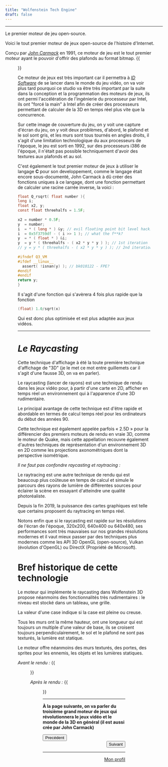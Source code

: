 ```yaml
---
title: "Wolfenstein Tech Engine"
draft: false
---
```

***
Le premier moteur de jeu open-source.

Voici le tout premier moteur de jeux open-source de l'histoire d'Internet.

Conçu par [_John Carmack_](https://azrael-iii.github.io/portfolio.github.io/carmack) en 1991, ce moteur de
jeu est le tout premier moteur ayant le pouvoir d'offrir des plafonds au format
bitmap.
{{<figure src="https://azrael-iii.github.io/portfolio.github.io/pics/wolf_engine.webp" alt="Wolfenstein 3D COVER" position="center" style="border-radius: 8px;" caption="Démonstration du moteur de John Carmack" captionPosition="right" captionStyle="color: black;" >}}

Ce moteur de jeux est très important car il permettra à [_ID Software_](https://azrael-iii.github.io/portfolio.github.io/id_software)
de se lancer dans le monde du jeu vidéo, on va voir plus tard pourquoi ce studio
va être très important par la suite dans la conception et la programmation des
moteurs de jeux, ils ont permi l'accélération de l'ingénierie du processeur par
Intel, ils ont "forcé la main" à Intel afin de créer des processeurs permettant
de calculer de la 3D en temps réel plus vite que la concurrence.


Sur cette image de couverture du jeu, on y voit une capture d'écran du jeu, on y
voit deux problèmes, d'abord, le plafond et le sol sont gris, et les murs sont
tous tournés en angles droits, il s'agit d'une limitation technologique du aux
processeurs de l'époque, le jeu est sorti en 1992, sur des processeurs i386 de
l'époque, il n'était pas possible techniquement d'avoir des textures aux
plafonds et au sol.

C'est également le tout premier moteur de jeux à utiliser le langage **C**
pour son developpement, comme le langage était encore sous-documenté, John
Carmack à dû créer des fonctions uniques à ce langage, dont une fonction
permettant de calculer une racine carrée inverse, la voici :

```c
float Q_rsqrt( float number ){
long i;
float x2, y;
const float threehalfs = 1.5F;
    
x2 = number * 0.5F;
y  = number;
i  = * ( long * ) &y; // evil floating point bit level hacking
i  = 0x5f3759df - ( i >> 1 ); // what the f**k?
y  = * ( float * ) &i;
y  = y * ( threehalfs - ( x2 * y * y ) ); // 1st iteration
// y = y * ( threehalfs - ( x2 * y * y ) ); // 2nd iteration, this can be removed
    
#ifndef Q3_VM
#ifdef __linux__
  assert( !isnan(y) ); // bk010122 - FPE?
#endif
#endif
return y;
}
```


Il s'agit d'une fonction qui s'avèrera 4 fois plus rapide que la fonction

```c
(float) 1.0/sqrt(x)
```

Qui est donc plus optimisée et est plus adaptée aux jeux vidéos.
***
# _Le Raycasting_
Cette technique d'affichage à été la toute première technique d'affichage de
"3D" (je le met ce mot entre guillemets car il s'agit d'une fausse 3D, on va en
parler).

Le raycasting (lancer de rayons) est une technique de rendu dans les jeux vidéo
pour, à partir d'une carte en 2D, afficher en temps réel un environnement qui à
l'apparence d'une 3D rudimentaire.

Le principal avantage de cette technique est d'être rapide et abordable en
termes de calcul temps réel pour les ordinateurs du début des années 90.

Cette technique est également appelée parfois « 2.5D » pour la différencier des
premiers moteurs de rendu en vraie 3D, comme le moteur de Quake, mais cette
appellation recouvre également d'autres techniques de représentation d'un
environnement 3D en 2D comme les projections axonométriques dont la perspective
isométrique.

_Il ne faut pas confondre raycasting et raytracing :_

Le raytracing est une autre technique de rendu qui est beaucoup plus coûteuse en
temps de calcul et simule le parcours des rayons de lumière de différentes
sources pour éclairer la scène en essayant d'atteindre une qualité
photoréaliste.

Depuis la fin 2019, la puissance des cartes graphiques est telle que certains
proposent du raytracing en temps réel.

Notons enfin que si le raycasting est rapide sur les résolutions de l'écran de
l'époque, 320x200, 640x400 ou 640x480, ses performances sont très mauvaises sur
nos grandes résolutions modernes et il vaut mieux passer par des techniques plus
modernes comme les API 3D OpenGL (open-source), Vulkan (évolution d'OpenGL) ou
DirectX (Propriété de Microsoft).

# Bref historique de cette technologie
Le moteur qui implémente le raycasting dans Wolfenstein 3D propose néanmoins des
fonctionnalités très rudimentaires : le niveau est stocké dans un tableau, une
grille.

La valeur d'une case indique si la case est pleine ou creuse.

Tous les murs ont la même hauteur, ont une longueur qui est toujours un multiple
d'une valeur de base, ils se croisent toujours perpendiculairement, le sol et le
plafond ne sont pas texturés, la lumière est statique.

Le moteur offre néanmoins des murs texturés, des portes, des sprites pour les
ennemis, les objets et les lumières statiques.

_Avant le rendu :_
{{<figure src="https://azrael-iii.github.io/portfolio.github.io/pics/WOLF3d_MAP.webp" alt="map_ed" position="center" style="border-radius: 8px;" caption="Exemple d'une carte dans l'éditeur de Wolfenstein 3D" captionPosition="right" captionStyle="color: black;" >}}

_Après le rendu :_
{{<figure src="https://azrael-iii.github.io/portfolio.github.io/pics/wolf3d_screenshot.webp" alt="Ingame_scr" position="center" style="border-radius: 8px;" caption="Capture d'écran in-game de Wolfenstein 3D" captionPosition="right" captionStyle="color: black;" >}}
***

**À la page suivante, on va parler du troisième grand moteur de jeux qui
révolutionnera le jeux vidéo et le monde de la 3D en général (il est aussi crée
par John Carmack)**

<div align="left"> <button onclick="window.location.href='https://azrael-iii.github.io/portfolio.github.io/veille/veille';">Precédent</button> <div align="right"><button onclick="window.location.href='https://azrael-iii.github.io/portfolio.github.io/veille/veille_p3';">Suivant</button>

***
[Mon profil](https://azrael-iii.github.io/portfolio.github.io/about)